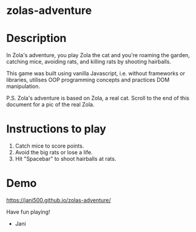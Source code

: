 # zolas-adventure

# Description

In Zola's adventure, you play Zola the cat and you're roaming the garden, catching mice, avoiding rats, and killing rats by shooting hairballs.

This game was built using vanilla Javascript, i.e. without frameworks or libraries, utilises OOP programming concepts and practices DOM manipulation.

P.S. Zola's adventure is based on Zola, a real cat. Scroll to the end of this document for a pic of the real Zola.

# Instructions to play

1. Catch mice to score points.
2. Avoid the big rats or lose a life.
3. Hit "Spacebar" to shoot hairballs at rats.

# Demo

https://jani500.github.io/zolas-adventure/

Have fun playing!

- Jani
